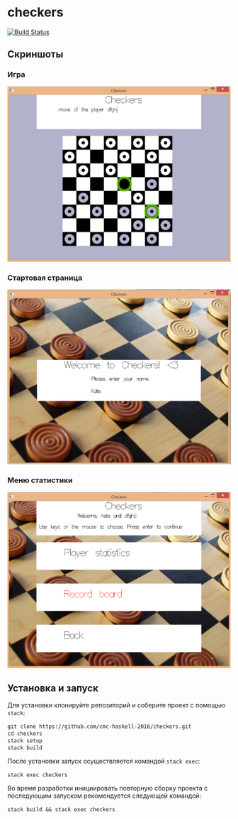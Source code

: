 # checkers


[![Build Status](https://travis-ci.org/cmc-haskell-2016/checkers.svg?branch=master)](https://travis-ci.org/cmc-haskell-2016/checkers)

## Скриншоты

### Игра
![Игра](screenshots/game.png)

### Стартовая страница
![Стартовая страница](screenshots/startpage.png)

### Меню статистики
![Меню статистики](screenshots/statistics.png)



## Установка и запуск

Для установки клонируйте репозиторий и соберите проект с помощью `stack`:

```
git clone https://github.com/cmc-haskell-2016/checkers.git
cd checkers
stack setup
stack build
```

После установки запуск осуществляется командой `stack exec`:

```
stack exec checkers
```

Во время разработки инициировать повторную сборку проекта с последующим запуском рекомендуется
следующей командой:

```
stack build && stack exec checkers
```
